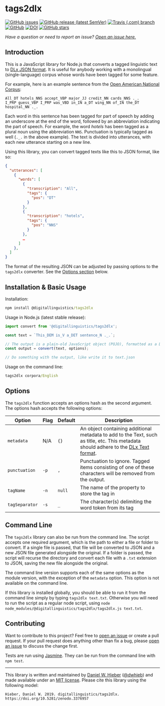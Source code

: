 # tags2dlx

[![GitHub issues](https://img.shields.io/github/issues/digitallinguistics/tags2dlx)][issues]
[![GitHub release (latest SemVer)](https://img.shields.io/github/v/release/digitallinguistics/tags2dlx?sort=semver)][releases]
[![Travis (.com) branch](https://img.shields.io/travis/com/digitallinguistics/tags2dlx/master)][Travis]
[![GitHub](https://img.shields.io/github/license/digitallinguistics/tags2dlx)][license]
[![DOI](https://zenodo.org/badge/203644170.svg)][Zenodo]
[![GitHub stars](https://img.shields.io/github/stars/digitallinguistics/tags2dlx?style=social)][GitHub]

_Have a question or need to report an issue? [Open an issue here.][issues]_

## Introduction

This is a JavaScript library for Node.js that converts a tagged linguistic text to [DLx JSON format][Daffodil]. It is useful for anybody working with a monolingual (single-language) corpus whose words have been tagged for some feature.

For example, here is an example sentence from the [Open American National Corpus][OANC]:

```text
All_DT hotels_NNS accept_VBP major_JJ credit_NN cards_NNS ._.
I_PRP guess_VBP I_PRP was_VBD in_IN a_DT wing_NN of_IN the_DT hospital_NN ._.
```

Each word in this sentence has been tagged for part of speech by adding an underscore at the end of the word, followed by an abbreviation indicating the part of speech. For example, the word _hotels_ has been tagged as a plural noun using the abbreviation `NNS`. Punctuation is typically tagged as well (`._.` in the above example). The text is divided into utterances, with each new utterance starting on a new line.

Using this library, you can convert tagged texts like this to JSON format, like so:

```json
{
  "utterances": [
    {
      "words": [
        {
          "transcription": "All",
          "tags": {
            "pos": "DT"
          }
        },
        {
          "transcription": "hotels",
          "tags": {
            "pos": "NNS"
          }
        },
        …
      ]
    },
  ]
}
```

The format of the resulting JSON can be adjusted by passing options to the `tags2dlx` converter. See the [Options section](#options) below.

## Installation & Basic Usage

Installation:

```cmd
npm install @digitallinguistics/tags2dlx
```

Usage in Node.js (latest stable release):

```js
import convert from '@digitallinguistics/tags2dlx';

const text = `This_DEM is_V a_DET sentence_N ._.`;

// The output is a plain-old JavaScript object (POJO), formatted as a DLx Text object
const output = convert(text, options);

// Do something with the output, like write it to text.json
```

Usage on the command line:

```cmd
tags2dlx corpora/English
```

## Options

The `tags2dlx` function accepts an options hash as the second argument. The options hash accepts the following options:

Option                | Flag | Default | Description
--------------------- | ---- | ------- | -----------
`metadata`            | N/A  | `{}`    | An object containing additional metadata to add to the Text, such as title, etc. This metadata should adhere to the [DLx Text format][Text].
`punctuation`         | `-p` | `,`     | Punctuation to ignore. Tagged items consisting of one of these characters will be removed from the output.
`tagName`             | `-n` | `null`  | The name of the property to store the tag in
`tagSeparator`        | `-s` | `_`     | The character(s) delimiting the word token from its tag

## Command Line

The `tags2dlx` library can also be run from the command line. The script accepts one required argument, which is the path to either a file or folder to convert. If a single file is passed, that file will be converted to JSON and a new JSON file generated alongside the original. If a folder is passed, the script will recurse the directory and convert each file with a `.txt` extension to JSON, saving the new file alongside the original.

The command line version supports each of the same options as the module version, with the exception of the `metadata` option. This option is not available on the command line.

If this library is installed globally, you should be able to run it from the command line simply by typing `tags2dlx text.txt`. Otherwise you will need to run the script as a regular node script, using `node node_modules/@digitallinguistics/tags2dlx/tags2dlx.js text.txt`.

## Contributing

Want to contribute to this project? Feel free to [open an issue][issues] or create a pull request. If your pull request does anything other than fix a bug, please [open an issue][issues] to discuss the change first.

Tests are run using [Jasmine][Jasmine]. They can be run from the command line with `npm test`.

<hr>

This library is written and maintained by [Daniel W. Hieber][me] ([@dwhieb][profile]) and made available under an [MIT license][license]. Please cite this library using the following model:

```
Hieber, Daniel W. 2019. digitallinguistics/tags2dlx. https://doi.org/10.5281/zenodo.3376957
```

[Daffodil]: https://format.digitallinguistics.io
[GitHub]:   https://github.com/digitallinguistics/tags2dlx
[issues]:   https://github.com/digitallinguistics/tags2dlx/issues
[Jasmine]:  https://jasmine.github.io/
[license]:  https://github.com/digitallinguistics/tags2dlx/blob/master/LICENSE.md
[me]:       https://danielhieber.com
[OANC]:     http://www.anc.org/
[profile]:  https://github.com/dwhieb
[releases]: https://github.com/digitallinguistics/tags2dlx/releases
[Text]:     https://format.digitallinguistics.io/schemas/Text
[Travis]:   https://travis-ci.com/digitallinguistics/tags2dlx/branches
[Zenodo]:   https://zenodo.org/badge/latestdoi/203644170
